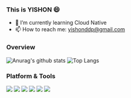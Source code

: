 ### This is YISHON 😄

- 🌱 I’m currently learning Cloud Native
- 📫 How to reach me: yishonddp@gmail.com

### Overview
![Anurag's github stats](https://github-readme-stats.vercel.app/api?username=yishonfighting&theme=vue-dark)
![Top Langs](https://github-readme-stats.vercel.app/api/top-langs/?username=yishonfighting&layout=compact&theme=vue-dark)


### Platform & Tools
![](https://visitor-badge.glitch.me/badge?page_id=yishonfighting.readme)
[![](https://img.shields.io/badge/OS-Arch%20Linux-33aadd?style=flat-square&logo=arch-linux&logoColor=ffffff)](https://www.archlinux.org/)
[![](https://img.shields.io/badge/macOS-292e33?style=flat-square&logo=apple&logoColor=ffffff)](https://www.tonymacx86.com/)
[![](https://img.shields.io/badge/-Go-007396?style=flat-square&logo=go&logoColor=ffffff)](https://github.com/golang)
[![](https://img.shields.io/badge/-PHP-007396?style=flat-square&logo=php&logoColor=#777BB4)](https://github.com/golang)
[![](https://img.shields.io/badge/-Redis-007396?style=flat-square&logo=redis&logoColor=ffffff)](https://github.com/golang)





<!--
**yishonfighting/yishonfighting** is a ✨ _special_ ✨ repository because its `README.md` (this file) appears on your GitHub profile.

Here are some ideas to get you started:

- 🔭 I’m currently working on ...
- 🌱 I’m currently learning ...
- 👯 I’m looking to collaborate on ...
- 🤔 I’m looking for help with ...
- 💬 Ask me about ...
- 📫 How to reach me: ...
- 😄 Pronouns: ...
- ⚡ Fun fact: ...
-->

